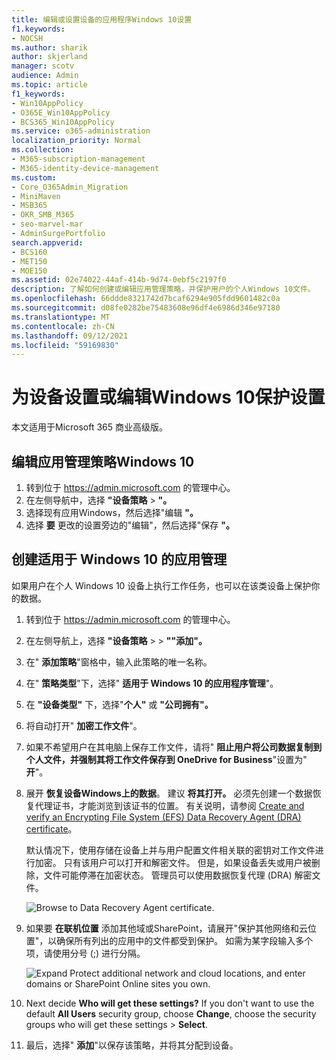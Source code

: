 ```yaml
---
title: 编辑或设置设备的应用程序Windows 10设置
f1.keywords:
- NOCSH
ms.author: sharik
author: skjerland
manager: scotv
audience: Admin
ms.topic: article
f1_keywords:
- Win10AppPolicy
- O365E_Win10AppPolicy
- BCS365_Win10AppPolicy
ms.service: o365-administration
localization_priority: Normal
ms.collection:
- M365-subscription-management
- M365-identity-device-management
ms.custom:
- Core_O365Admin_Migration
- MiniMaven
- MSB365
- OKR_SMB_M365
- seo-marvel-mar
- AdminSurgePortfolio
search.appverid:
- BCS160
- MET150
- MOE150
ms.assetid: 02e74022-44af-414b-9d74-0ebf5c2197f0
description: 了解如何创建或编辑应用管理策略，并保护用户的个人Windows 10文件。
ms.openlocfilehash: 66ddde8321742d7bcaf6294e905fdd9601482c0a
ms.sourcegitcommit: d08fe0282be75483608e96df4e6986d346e97180
ms.translationtype: MT
ms.contentlocale: zh-CN
ms.lasthandoff: 09/12/2021
ms.locfileid: "59169830"
---
```

# <a name="set-or-edit-application-protection-settings-for-windows-10-devices"></a>为设备设置或编辑Windows 10保护设置

本文适用于Microsoft 365 商业高级版。

## <a name="edit-an-app-management-policy-for-windows-10"></a>编辑应用管理策略Windows 10

1. 转到位于 <a href="https://go.microsoft.com/fwlink/p/?linkid=837890" target="_blank">https://admin.microsoft.com</a> 的管理中心。     
2. 在左侧导航中，选择 **"设备策略** \> **"。**
1. 选择现有应用Windows，然后选择"编辑 **"。**
1. 选择 **要** 更改的设置旁边的"编辑"，然后选择"保存 **"。**

## <a name="create-an-app-management-policy-for-windows-10"></a>创建适用于 Windows 10 的应用管理

如果用户在个人 Windows 10 设备上执行工作任务，也可以在该类设备上保护你的数据。
  
1. 转到位于 <a href="https://go.microsoft.com/fwlink/p/?linkid=837890" target="_blank">https://admin.microsoft.com</a> 的管理中心。 
2. 在左侧导航上，选择 **"设备策略** \>  \> **""添加"。**
3. 在" **添加策略**"窗格中，输入此策略的唯一名称。 
4. 在" **策略类型**"下，选择" **适用于 Windows 10 的应用程序管理**"。
5. 在 **"设备类型"** 下，选择"**个人"** 或 **"公司拥有"。**
6. 将自动打开" **加密工作文件**"。 
7. 如果不希望用户在其电脑上保存工作文件，请将" **阻止用户将公司数据复制到个人文件，并强制其将工作文件保存到 OneDrive for Business**"设置为" **开**"。 
9. 展开 **恢复设备Windows上的数据**。 建议 **将其打开。**
    必须先创建一个数据恢复代理证书，才能浏览到该证书的位置。 有关说明，请参阅 [Create and verify an Encrypting File System (EFS) Data Recovery Agent (DRA) certificate](/windows/security/information-protection/windows-information-protection/create-and-verify-an-efs-dra-certificate)。
    
    默认情况下，使用存储在设备上并与用户配置文件相关联的密钥对工作文件进行加密。 只有该用户可以打开和解密文件。 但是，如果设备丢失或用户被删除，文件可能停滞在加密状态。 管理员可以使用数据恢复代理 (DRA) 解密文件。
    
    ![Browse to Data Recovery Agent certificate.](../../media/7d7d664f-b72f-4293-a3e7-d0fa7371366c.png)
  
10. 如果要 **在联机位置** 添加其他域或SharePoint，请展开"保护其他网络和云位置"，以确保所有列出的应用中的文件都受到保护。 如需为某字段输入多个项，请使用分号 (;) 进行分隔。
    
    ![Expand Protect additional network and cloud locations, and enter domains or SharePoint Online sites you own.](../../media/7afaa0c7-ba53-456d-8c61-312c45e09625.png)
  
11. Next decide **Who will get these settings?** If you don't want to use the default **All Users** security group, choose **Change**, choose the security groups who will get these settings \> **Select**.
12. 最后，选择" **添加**"以保存该策略，并将其分配到设备。